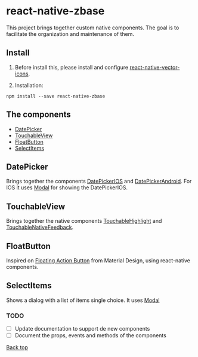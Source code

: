 # react-native-zbase

This project brings together custom native components. The goal is to facilitate the organization and maintenance of them.

## Install

1. Before install this, please install and configure [react-native-vector-icons](https://github.com/oblador/react-native-vector-icons#installation).

2. Installation:

```
npm install --save react-native-zbase
```

## The components

- [DatePicker](#datepicker)
- [TouchableView](#touchableview)
- [FloatButton](#floatbutton)
- [SelectItems](#selectitems)

## DatePicker

Brings together the components [DatePickerIOS](https://facebook.github.io/react-native/docs/datepickerios.html#datepickerios) and [DatePickerAndroid](https://facebook.github.io/react-native/docs/datepickerandroid.html#datepickerandroid). For IOS it uses [Modal](https://facebook.github.io/react-native/docs/modal.html#modal) for showing the DatePickerIOS.

## TouchableView

Brings together the native components [TouchableHighlight](https://facebook.github.io/react-native/docs/touchablehighlight.html#touchablehighlight) and [TouchableNativeFeedback](https://facebook.github.io/react-native/docs/touchablenativefeedback.html#touchablenativefeedback).

## FloatButton

Inspired on [Floating Action Button](https://material.io/guidelines/components/buttons-floating-action-button.html) from Material Design, using react-native components.

## SelectItems

Shows a dialog with a list of items single choice. It uses [Modal](https://facebook.github.io/react-native/docs/modal.html#modal)

### TODO

- [ ] Update documentation to support de new components
- [ ] Document the props, events and methods of the components

[Back top](#react-native-zbase)
